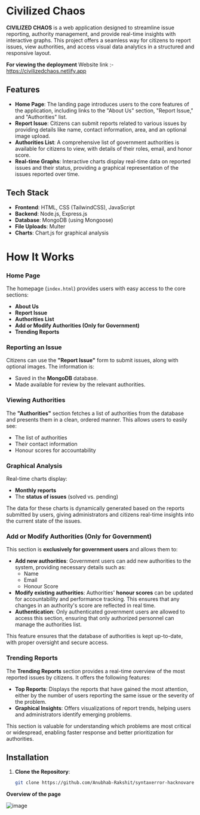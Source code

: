 # Civilized Chaos

**CIVILIZED CHAOS** is a web application designed to streamline issue reporting, authority management, and provide real-time insights with interactive graphs. This project offers a seamless way for citizens to report issues, view authorities, and access visual data analytics in a structured and responsive layout.

**For viewing the deployment**
Website link :- https://civilizedchaos.netlify.app 


## Features

- **Home Page**: The landing page introduces users to the core features of the application, including links to the "About Us" section, "Report Issue," and "Authorities" list.
- **Report Issue**: Citizens can submit reports related to various issues by providing details like name, contact information, area, and an optional image upload.
- **Authorities List**: A comprehensive list of government authorities is available for citizens to view, with details of their roles, email, and honor score.
- **Real-time Graphs**: Interactive charts display real-time data on reported issues and their status, providing a graphical representation of the issues reported over time.
  

## Tech Stack

- **Frontend**: HTML, CSS (TailwindCSS), JavaScript
- **Backend**: Node.js, Express.js
- **Database**: MongoDB (using Mongoose)
- **File Uploads**: Multer  
- **Charts**: Chart.js for graphical analysis

# How It Works

### **Home Page**
The homepage (`index.html`) provides users with easy access to the core sections:
- **About Us**
- **Report Issue**
- **Authorities List**
- **Add or Modify Authorities (Only for Government)**
- **Trending Reports**

### **Reporting an Issue**
Citizens can use the **"Report Issue"** form to submit issues, along with optional images. The information is:
- Saved in the **MongoDB** database.
- Made available for review by the relevant authorities.

### **Viewing Authorities**
The **"Authorities"** section fetches a list of authorities from the database and presents them in a clean, ordered manner. This allows users to easily see:
- The list of authorities
- Their contact information
- Honour scores for accountability

### **Graphical Analysis**
Real-time charts display:
- **Monthly reports**
- The **status of issues** (solved vs. pending)

The data for these charts is dynamically generated based on the reports submitted by users, giving administrators and citizens real-time insights into the current state of the issues.


### **Add or Modify Authorities (Only for Government)**

This section is **exclusively for government users** and allows them to:
- **Add new authorities**: Government users can add new authorities to the system, providing necessary details such as:
  - Name
  - Email
  - Honour Score
- **Modify existing authorities**: Authorities' **honour scores** can be updated for accountability and performance tracking. This ensures that any changes in an authority's score are reflected in real time.
- **Authentication**: Only authenticated government users are allowed to access this section, ensuring that only authorized personnel can manage the authorities list.

This feature ensures that the database of authorities is kept up-to-date, with proper oversight and secure access.

### **Trending Reports**

The **Trending Reports** section provides a real-time overview of the most reported issues by citizens. It offers the following features:
- **Top Reports**: Displays the reports that have gained the most attention, either by the number of users reporting the same issue or the severity of the problem.
- **Graphical Insights**: Offers visualizations of report trends, helping users and administrators identify emerging problems.


This section is valuable for understanding which problems are most critical or widespread, enabling faster response and better prioritization for authorities.




## Installation

1. **Clone the Repository**:
   ```bash
   git clone https://github.com/Anubhab-Rakshit/syntaxerror-hacknovare.git

**Overview of the page**

![image](https://github.com/user-attachments/assets/a510cf01-46b7-47bb-86af-d5f402deb243)

